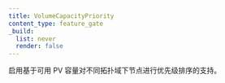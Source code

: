 ```yaml
---
title: VolumeCapacityPriority
content_type: feature_gate
_build:
  list: never
  render: false
---
```


<!--
Enable support for prioritizing nodes in different
topologies based on available PV capacity.
-->
启用基于可用 PV 容量对不同拓扑域下节点进行优先级排序的支持。
